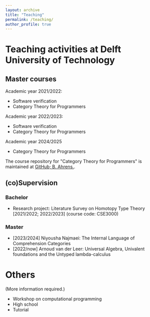 ```yaml
---
layout: archive
title: "Teaching"
permalink: /teaching/
author_profile: true
---
```


# Teaching activities at Delft University of Technology

## Master courses

Academic year 2021/2022:
- Software verification 
- Category Theory for Programmers

Academic year 2022/2023:
- Software verification 
- Category Theory for Programmers

Academic year 2024/2025
- Category Theory for Programmers

The course repository for "Category Theory for Programmers" is maintained at [GitHub; B. Ahrens.](https://github.com/benediktahrens/CT4P/).

## (co)Supervision

### Bachelor

- Research project: Literature Survey on Homotopy Type Theory [2021/2022; 2022/2023] (course code: CSE3000)

### Master

- [2023/2024] Niyousha Najmaei: The Internal Language of Comprehension Categories
- [2022/now] Arnoud van der Leer: Universal Algebra, Univalent foundations and the Untyped lambda-calculus

# Others
(More information required.)

- Workshop on computational programming 
- High school
- Tutorial